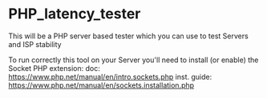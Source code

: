 # PHP_latency_tester
This will be a PHP server based tester which you can use to test Servers and ISP stability

To run correctly this tool on your Server you'll need to install (or enable) the Socket PHP extension:
doc: https://www.php.net/manual/en/intro.sockets.php
inst. guide: https://www.php.net/manual/en/sockets.installation.php
